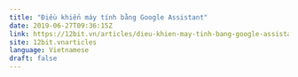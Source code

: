 ```yaml
---
title: "Điều khiển máy tính bằng Google Assistant"
date: 2019-06-27T09:36:15Z
link: https://12bit.vn/articles/dieu-khien-may-tinh-bang-google-assistant/?utm_medium=RSS&utm_source=news.12bit.vn
site: 12bit.vnarticles
language: Vietnamese
draft: false
---
```

